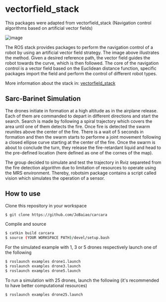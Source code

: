 # vectorfield_stack
This packages were adapted from vectorfield_stack (Navigation control algorithms based on artificial vector fields)


![image](https://github.com/adrianomcr/vectorfield_stack/blob/main/images/field_illustration.png)

The ROS stack provides packages to perform the navigation control of a robot by using an artificial vector field strategy. The image above illustrates the method. Given a desired reference path, the vector field guides the robot towards the curve, which is then followed. The core of the navigation control is a vector field based on the Euclidean distance function, specific packages import the field and perform the control of different robot types.

More information about the stack in: [vectorfield_stack](https://github.com/adrianomcr/vectorfield_stack)

## Sarc-Barinet Simulation

The drones initiate in formation at a high altitude as in the airplane release. Each of them are commanded to depart in different directions and start the search. Search is made by following a spiral trajectory which covers the area until one of them detects the fire. Once fire is detected the swarm reunites above the center of the fire.  There is a wait of 5 seconds in formation and then the swarm starts to performe a joint movement following a closed ellipse curve starting at the center of the fire. Once the swarm is about to conclude the turn, they release the fire-retardant liquid and head to the pre-defined location (here defined as one of the cornes of the map).

The group decided to simulate and test the trajectory in Rviz separeted from the fire detection algorithm due to limitation of resources to operate using the MRS environment. Thereby, robotsim package contains a script called vision which simulates the operation of a sensor. 

## How to use

Clone this repository in your workspace

```bash
$ git clone https://github.com/JoBaiao/carcara
```

Compile and source

```bash
$ catkin build carcara
$ source (YOUR WORKSPACE PATH)/devel/setup.bash
```

For the simulated example with 1, 3 or 5 drones respectively launch one of the following

```bash
$ roslaunch examples drone1.launch
$ roslaunch examples drone3.launch
$ roslaunch examples drone5.launch
```

To run a simulation with 25 drones, launch the following (it's recommended to have better computational resources)

```bash
$ roslaunch examples drone25.launch
```

